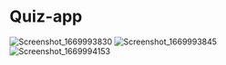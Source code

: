 # Quiz-app
![Screenshot_1669993830](https://user-images.githubusercontent.com/30114670/205327307-937b2dfa-f466-4b4d-8ec8-f71859fb73c5.png)
![Screenshot_1669993845](https://user-images.githubusercontent.com/30114670/205327333-5c56b959-b865-4db5-a553-662f0850b856.png)
![Screenshot_1669994153](https://user-images.githubusercontent.com/30114670/205327344-9a4b75e5-829f-4bd7-b8d5-9d21cef82c20.png)
